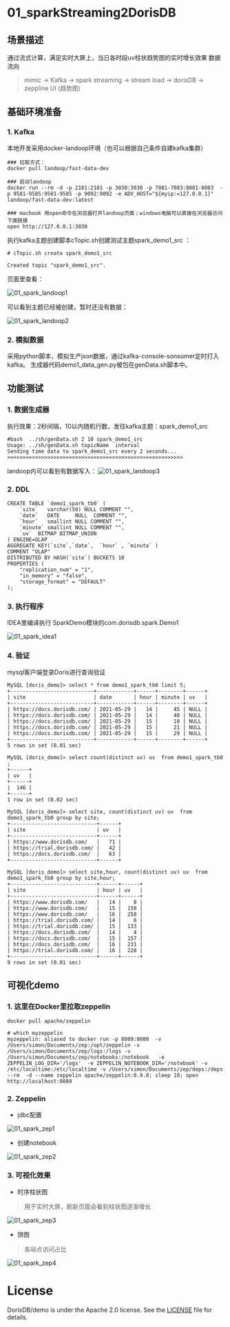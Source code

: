 # 01_sparkStreaming2DorisDB

## 场景描述
通过流式计算，满足实时大屏上，当日各时段uv柱状趋势图的实时增长效果
数据流向

> mimic -> Kafka -> spark streaming -> stream load -> dorisDB -> zeppline UI (趋势图)

## 基础环境准备

### 1. Kafka
本地开发采用docker-landoop环境（也可以根据自己条件自建kafka集群）

```
### 拉取方式：
docker pull landoop/fast-data-dev

### 启动landoop
docker run --rm -d -p 2181:2181 -p 3030:3030 -p 7081-7083:8081-8083  -p 9581-9585:9581-9585 -p 9092:9092 -e ADV_HOST="${myip:=127.0.0.1}"  landoop/fast-data-dev:latest

### macbook 用open命令在浏览器打开landoop页面；windows电脑可以直接在浏览器访问下面链接
open http://127.0.0.1:3030
```

执行kafka主题创建脚本cTopic.sh创建测试主题spark_demo1_src ：
```
# cTopic.sh create spark_demo1_src  
                                                           
Created topic "spark_demo1_src".
```
页面里查看：

![01_spark_landoop1](./imgs/01_spark_landoop1.png)

可以看到主题已经被创建，暂时还没有数据：

![01_spark_landoop2](./imgs/01_spark_landoop2.png)

### 2. 模拟数据
采用python脚本，模拟生产json数据，通过kafka-console-sonsumer定时打入kafka。
生成器代码demo1_data_gen.py被包在genData.sh脚本中。

## 功能测试

### 1. 数据生成器

执行效果：2秒间隔，10以内随机行数，发往kafka主题：spark_demo1_src

```
#bash  ../sh/genData.sh 2 10 spark_demo1_src                                                                      Usage: ../sh/genData.sh topicName  interval
Sending time data to spark_demo1_src every 2 seconds...
>>>>>>>>>>>>>>>>>>>>>>>>>>>>>>>>>>>>>>>>>>>>>>>>>>>>>>>>>
```   

landoop内可以看到有数据写入：
![01_spark_landoop3](./imgs/01_spark_landoop3.png)

### 2. DDL

```
CREATE TABLE `demo1_spark_tb0` (
    `site`   varchar(50) NULL COMMENT "",
    `date`   DATE     NULL  COMMENT "",
    `hour`   smallint NULL COMMENT "",
    `minute` smallint NULL COMMENT "",
    `uv`  BITMAP BITMAP_UNION
) ENGINE=OLAP
AGGREGATE KEY(`site`,`date`,  `hour` , `minute` )
COMMENT "OLAP"
DISTRIBUTED BY HASH(`site`) BUCKETS 10
PROPERTIES (
    "replication_num" = "1",
    "in_memory" = "false",
    "storage_format" = "DEFAULT"
);
```

### 3. 执行程序 

IDEA里编译执行 SparkDemo模块的com.dorisdb.spark.Demo1

![01_spark_idea1](./imgs/01_spark_idea1.png)

### 4. 验证
mysql客户端登录Doris进行查询验证

```
MySQL [doris_demo]> select * from demo1_spark_tb0 limit 5;
+---------------------------+------------+------+--------+------+
| site                      | date       | hour | minute | uv   |
+---------------------------+------------+------+--------+------+
| https://docs.dorisdb.com/ | 2021-05-29 |   14 |     45 | NULL |
| https://docs.dorisdb.com/ | 2021-05-29 |   14 |     48 | NULL |
| https://docs.dorisdb.com/ | 2021-05-29 |   15 |     18 | NULL |
| https://docs.dorisdb.com/ | 2021-05-29 |   15 |     21 | NULL |
| https://docs.dorisdb.com/ | 2021-05-29 |   15 |     29 | NULL |
+---------------------------+------------+------+--------+------+
5 rows in set (0.01 sec)

MySQL [doris_demo]> select count(distinct uv) uv  from demo1_spark_tb0 ;
+------+
| uv   |
+------+
|  146 |
+------+
1 row in set (0.02 sec)

MySQL [doris_demo]> select site, count(distinct uv) uv  from demo1_spark_tb0 group by site;
+----------------------------+------+
| site                       | uv   |
+----------------------------+------+
| https://www.dorisdb.com/   |   71 |
| https://trial.dorisdb.com/ |   42 |
| https://docs.dorisdb.com/  |   63 |
+----------------------------+------+

MySQL [doris_demo]> select site,hour, count(distinct uv) uv  from demo1_spark_tb0 group by site,hour;
+----------------------------+------+------+
| site                       | hour | uv   |
+----------------------------+------+------+
| https://www.dorisdb.com/   |   14 |    8 |
| https://www.dorisdb.com/   |   15 |  150 |
| https://www.dorisdb.com/   |   16 |  258 |
| https://trial.dorisdb.com/ |   14 |    6 |
| https://trial.dorisdb.com/ |   15 |  133 |
| https://docs.dorisdb.com/  |   14 |    4 |
| https://docs.dorisdb.com/  |   15 |  157 |
| https://docs.dorisdb.com/  |   16 |  231 |
| https://trial.dorisdb.com/ |   16 |  228 |
+----------------------------+------+------+
9 rows in set (0.01 sec)
```

## 可视化demo

### 1. 这里在Docker里拉取zeppelin

```
docker pull apache/zeppelin

# which myzeppelin
myzeppelin: aliased to docker run -p 8089:8080  -v /Users/simon/Documents/zep:/opt/zeppelin -v /Users/simon/Documents/zep/logs:/logs -v /Users/simon/Documents/zep/notebooks:/notebook   -e ZEPPELIN_LOG_DIR='/logs'  -e ZEPPELIN_NOTEBOOK_DIR='/notebook' -v /etc/localtime:/etc/localtime -v /Users/simon/Documents/zep/deps:/deps --rm  -d --name zeppelin apache/zeppelin:0.9.0; sleep 10; open http://localhost:8089
```

### 2. Zeppelin
- jdbc配置

![01_spark_zep1](./imgs/01_spark_zep1.png)
  
- 创建notebook

![01_spark_zep2](./imgs/01_spark_zep2.png)
  
### 3. 可视化效果
- 时序柱状图

> 用于实时大屏，刷新页面会看到柱状图逐渐增长

![01_spark_zep3](./imgs/01_spark_zep3.png)

- 饼图

> 各站点访问占比

![01_spark_zep4](./imgs/01_spark_zep4.png)


# License

DorisDB/demo is under the Apache 2.0 license. See the [LICENSE](../LICENSE) file for details.
